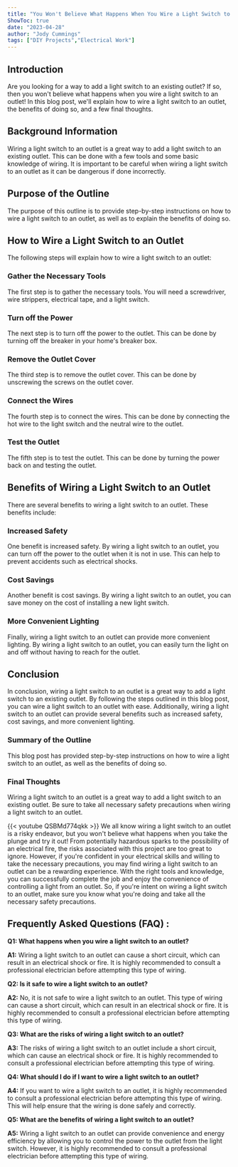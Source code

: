 ```yaml
---
title: "You Won't Believe What Happens When You Wire a Light Switch to an Outlet!"
ShowToc: true 
date: "2023-04-28"
author: "Jody Cummings" 
tags: ["DIY Projects","Electrical Work"]
---
```

## Introduction
Are you looking for a way to add a light switch to an existing outlet? If so, then you won't believe what happens when you wire a light switch to an outlet! In this blog post, we'll explain how to wire a light switch to an outlet, the benefits of doing so, and a few final thoughts. 

## Background Information 
Wiring a light switch to an outlet is a great way to add a light switch to an existing outlet. This can be done with a few tools and some basic knowledge of wiring. It is important to be careful when wiring a light switch to an outlet as it can be dangerous if done incorrectly. 

## Purpose of the Outline
The purpose of this outline is to provide step-by-step instructions on how to wire a light switch to an outlet, as well as to explain the benefits of doing so. 

## How to Wire a Light Switch to an Outlet
The following steps will explain how to wire a light switch to an outlet: 

### Gather the Necessary Tools 
The first step is to gather the necessary tools. You will need a screwdriver, wire strippers, electrical tape, and a light switch. 

### Turn off the Power 
The next step is to turn off the power to the outlet. This can be done by turning off the breaker in your home's breaker box. 

### Remove the Outlet Cover 
The third step is to remove the outlet cover. This can be done by unscrewing the screws on the outlet cover. 

### Connect the Wires 
The fourth step is to connect the wires. This can be done by connecting the hot wire to the light switch and the neutral wire to the outlet. 

### Test the Outlet 
The fifth step is to test the outlet. This can be done by turning the power back on and testing the outlet. 

## Benefits of Wiring a Light Switch to an Outlet
There are several benefits to wiring a light switch to an outlet. These benefits include: 

### Increased Safety 
One benefit is increased safety. By wiring a light switch to an outlet, you can turn off the power to the outlet when it is not in use. This can help to prevent accidents such as electrical shocks. 

### Cost Savings 
Another benefit is cost savings. By wiring a light switch to an outlet, you can save money on the cost of installing a new light switch. 

### More Convenient Lighting 
Finally, wiring a light switch to an outlet can provide more convenient lighting. By wiring a light switch to an outlet, you can easily turn the light on and off without having to reach for the outlet. 

## Conclusion
In conclusion, wiring a light switch to an outlet is a great way to add a light switch to an existing outlet. By following the steps outlined in this blog post, you can wire a light switch to an outlet with ease. Additionally, wiring a light switch to an outlet can provide several benefits such as increased safety, cost savings, and more convenient lighting. 

### Summary of the Outline
This blog post has provided step-by-step instructions on how to wire a light switch to an outlet, as well as the benefits of doing so. 

### Final Thoughts
Wiring a light switch to an outlet is a great way to add a light switch to an existing outlet. Be sure to take all necessary safety precautions when wiring a light switch to an outlet.

{{< youtube QSBMd774qkk >}} 
We all know wiring a light switch to an outlet is a risky endeavor, but you won't believe what happens when you take the plunge and try it out! From potentially hazardous sparks to the possibility of an electrical fire, the risks associated with this project are too great to ignore. However, if you're confident in your electrical skills and willing to take the necessary precautions, you may find wiring a light switch to an outlet can be a rewarding experience. With the right tools and knowledge, you can successfully complete the job and enjoy the convenience of controlling a light from an outlet. So, if you're intent on wiring a light switch to an outlet, make sure you know what you're doing and take all the necessary safety precautions.

## Frequently Asked Questions (FAQ) :
**Q1: What happens when you wire a light switch to an outlet?**

**A1:** Wiring a light switch to an outlet can cause a short circuit, which can result in an electrical shock or fire. It is highly recommended to consult a professional electrician before attempting this type of wiring. 

**Q2: Is it safe to wire a light switch to an outlet?**

**A2:** No, it is not safe to wire a light switch to an outlet. This type of wiring can cause a short circuit, which can result in an electrical shock or fire. It is highly recommended to consult a professional electrician before attempting this type of wiring. 

**Q3: What are the risks of wiring a light switch to an outlet?**

**A3:** The risks of wiring a light switch to an outlet include a short circuit, which can cause an electrical shock or fire. It is highly recommended to consult a professional electrician before attempting this type of wiring. 

**Q4: What should I do if I want to wire a light switch to an outlet?**

**A4:** If you want to wire a light switch to an outlet, it is highly recommended to consult a professional electrician before attempting this type of wiring. This will help ensure that the wiring is done safely and correctly. 

**Q5: What are the benefits of wiring a light switch to an outlet?**

**A5:** Wiring a light switch to an outlet can provide convenience and energy efficiency by allowing you to control the power to the outlet from the light switch. However, it is highly recommended to consult a professional electrician before attempting this type of wiring.





